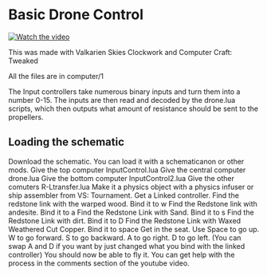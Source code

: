 # Basic Drone Control

[![Watch the video](https://img.youtube.com/vi/WIv8MoeyeE0/maxresdefault.jpg)](https://youtu.be/WIv8MoeyeE0)

This was made with Valkarien Skies Clockwork and Computer Craft: Tweaked

All the files are in computer/1

The Input controllers take numerous binary inputs and turn them into a number 0-15.
The inputs are then read and decoded by the drone.lua scripts, which then outputs what amount of resistance should be sent to the propellers.

## Loading the schematic
Download the schematic. You can load it with a schematicanon or other mods.
Give the top computer InputControl.lua
Give the central computer drone.lua
Give the bottom computer InputControl2.lua
Give the other comuters R-Ltransfer.lua
Make it a physics object with a physics infuser or ship assembler from VS: Tournament.
Get a Linked controller.
Find the redstone link with the warped wood. Bind it to w
Find the Redstone link with andesite. Bind it to a
Find the Redstone Link with Sand. Bind it to s
Find the Redstone Link with dirt. Bind it to D
Find the Redstone Link with Waxed Weathered Cut Copper. Bind it to space
Get in the seat. Use Space to go up. W to go forward. S to go backward. A to go right. D to go left. (You can swap A and D if you want by just changed what you bind with the linked controller)
You should now be able to fly it. You can get help with the process in the comments section of the youtube video.

